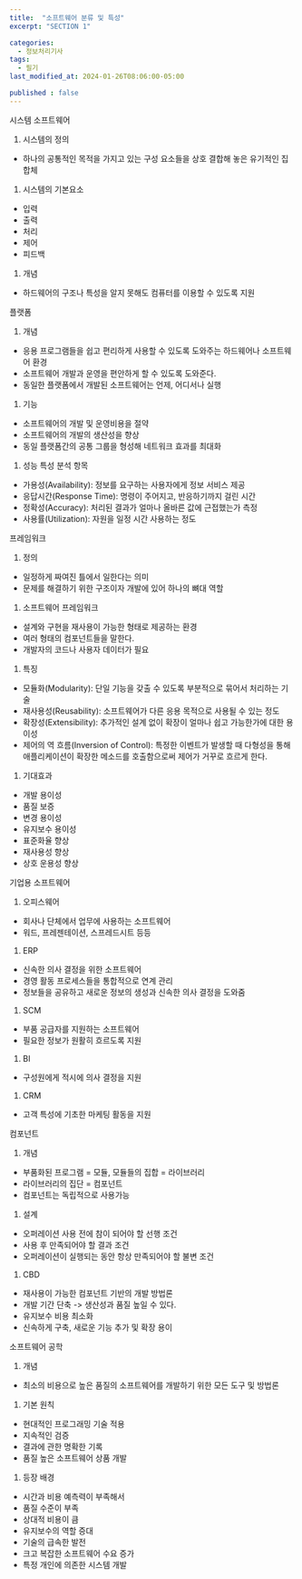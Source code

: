 ```yaml
---
title:  "소프트웨어 분류 및 특성"
excerpt: "SECTION 1"

categories:
  - 정보처리기사
tags:
  - 필기
last_modified_at: 2024-01-26T08:06:00-05:00

published : false
---
```


시스템 소프트웨어 

1. 시스템의 정의
  - 하나의 공통적인 목적을 가지고 있는 구성 요소들을 상호 결합해 놓은 유기적인 집합체

1. 시스템의 기본요소
  - 입력
  - 출력
  - 처리
  - 제어
  - 피드백

1. 개념
  - 하드웨어의 구조나 특성을 알지 못해도 컴퓨터를 이용할 수 있도록 지원

플랫폼

1. 개념
  - 응용 프로그램들을 쉽고 편리하게 사용할 수 있도록 도와주는 하드웨어나 소프트웨어 환경
  - 소프트웨어 개발과 운영을 편안하게 할 수 있도록 도와준다.
  - 동일한 플랫폼에서 개발된 소프트웨어는 언제, 어디서나 실행

1. 기능
  - 소프트웨어의 개발 및 운영비용을 절약
  - 소프트웨어의 개발의 생산성을 향상
  - 동일 플랫폼간의 공통 그룹을 형성해 네트워크 효과를 최대화

1. 성능 특성 분석 항목
  - 가용성(Availability): 정보를 요구하는 사용자에게 정보 서비스 제공
  - 응답시간(Response Time): 명령이 주어지고, 반응하기까지 걸린 시간
  - 정확성(Accuracy): 처리된 결과가 얼마나 올바른 값에 근접했는가 측정
  - 사용률(Utilization): 자원을 일정 시간 사용하는 정도

프레임워크

1. 정의
  - 일정하게 짜여진 틀에서 일한다는 의미
  - 문제를 해결하기 위한 구조이자 개발에 있어 하나의 뼈대 역할

1. 소프트웨어 프레임워크
  - 설계와 구현을 재사용이 가능한 형태로 제공하는 환경
  - 여러 형태의 컴포넌트들을 말한다.
  - 개발자의 코드나 사용자 데이터가 필요

1. 특징
  - 모듈화(Modularity): 단일 기능을 갖출 수 있도록 부분적으로 묶어서 처리하는 기술
  - 재사용성(Reusability): 소프트웨어가 다른 응용 목적으로 사용될 수 있는 정도
  - 확장성(Extensibility): 추가적인 설계 없이 확장이 얼마나 쉽고 가능한가에 대한 용이성
  - 제어의 역 흐름(Inversion of Control): 특정한 이벤트가 발생할 때 다형성을 통해 애플리케이션이 확장한 메소드를 호출함으로써 제어가 거꾸로 흐르게 한다.

1. 기대효과
  - 개발 용이성
  - 품질 보증
  - 변경 용이성
  - 유지보수 용이성
  - 표준화율 향상
  - 재사용성 향상
  - 상호 운용성 향상

기업용 소프트웨어

1. 오피스웨어
  - 회사나 단체에서 업무에 사용하는 소프트웨어
  - 워드, 프레젠테이션, 스프레드시트 등등

1. ERP
  - 신속한 의사 결정을 위한 소프트웨어
  - 경영 활동 프로세스들을 통합적으로 연계 관리
  - 정보들을 공유하고 새로운 정보의 생성과 신속한 의사 결정을 도와줌

1. SCM
  - 부품 공급자를 지원하는 소프트웨어
  - 필요한 정보가 원활히 흐르도록 지원

1. BI
  - 구성원에게 적시에 의사 결정을 지원

1. CRM
  - 고객 특성에 기초한 마케팅 활동을 지원

컴포넌트

1. 개념
  - 부품화된 프로그램 = 모듈, 모듈들의 집합 = 라이브러리
  - 라이브러리의 집단 = 컴포넌트
  - 컴포넌트는 독립적으로 사용가능

1. 설계
  - 오퍼레이션 사용 전에 참이 되어야 할 선행 조건
  - 사용 후 만족되어야 할 결과 조건
  - 오퍼레이션이 실행되는 동안 항상 만족되어야 할 불변 조건

1. CBD
  - 재사용이 가능한 컴포넌트 기반의 개발 방법론
  - 개발 기간 단축 -> 생산성과 품질 높일 수 있다.
  - 유지보수 비용 최소화
  - 신속하게 구축, 새로운 기능 추가 및 확장 용이

소프트웨어 공학

1. 개념
  - 최소의 비용으로 높은 품질의 소프트웨어를 개발하기 위한 모든 도구 및 방법론

1. 기본 원칙
  - 현대적인 프로그래밍 기술 적용
  - 지속적인 검증
  - 결과에 관한 명확한 기록
  - 품질 높은 소프트웨어 상품 개발

1. 등장 배경
  - 시간과 비용 예측력이 부족해서
  - 품질 수준이 부족
  - 상대적 비용이 큼
  - 유지보수의 역할 증대
  - 기술의 급속한 발전
  - 크고 복잡한 소프트웨어 수요 증가
  - 특정 개인에 의존한 시스템 개발


